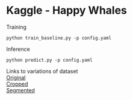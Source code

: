 # Kaggle - Happy Whales

Training
```
python train_baseline.py -p config.yaml
```

Inference
```
python predict.py -p config.yaml
```

Links to variations of dataset <br>
[Original](https://www.kaggle.com/c/happy-whale-and-dolphin/data) <br>
[Cropped](https://www.kaggle.com/phalanx/whale2-cropped-dataset) <br>
[Segmented](https://www.kaggle.com/datasets/adnanpen/background-removed-happywhale-dataset) <br>
